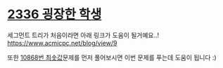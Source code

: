 # [2336 굉장한 학생](https://www.acmicpc.net/problem/2336)

세그먼트 트리가 처음이라면 아래 링크가 도움이 될거예요..!
https://www.acmicpc.net/blog/view/9

또한 [10868번 최솟값](https://www.acmicpc.net/problem/10868)문제를 먼저 풀어보시면
이번 문제를 푸는데 도움이 됩니다 :)
